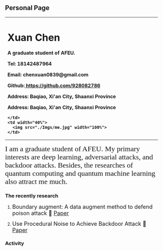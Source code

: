 ## Personal Page

<table border="0">
  <tr>
    <td width="60%">
      <h1>Xuan Chen</h1>
      <p><b>A graduate student of AFEU.</b></p>
      <p><b>Tel: 18142487964</b></p>
      <p><b>Email: chenxuan0839@gmail.com</b></p>
      <p><b>Github:<a href="https://github.com/928082786">
      https://github.com/928082786</a></b> </p>
      <p><b>Address:  Baqiao, Xi'an City, Shaanxi Province<b></p>
      <p><b>Address:  Baqiao, Xi'an City, Shaanxi Province<b></p> 

    </td>
    <td width="40%">
      <img src="./Imgs/me.jpg" width="100%">    
    </td>
  </tr>
</table>


<font face="楷体" size=5pt>I am a graduate student of AFEU. My primary interests are deep learning, adversarial attacks, and backdoor attacks. Besides, the researches of quantum computing and quantum machine learning also attract me much.</font>



### The recently research

1. <font size=4pt>Boundary augment: A data augment method to defend poison attack
:rocket: [Paper](https://ietresearch.onlinelibrary.wiley.com/doi/full/10.1049/ipr2.12325)</font>

2. <font size=4pt>Use Procedural Noise to Achieve Backdoor Attack
:rocket: [Paper](https://www.researchgate.net/publication/354345187_Use_Procedural_Noise_to_Achieve_Backdoor_Attack)</font>

### Activity

